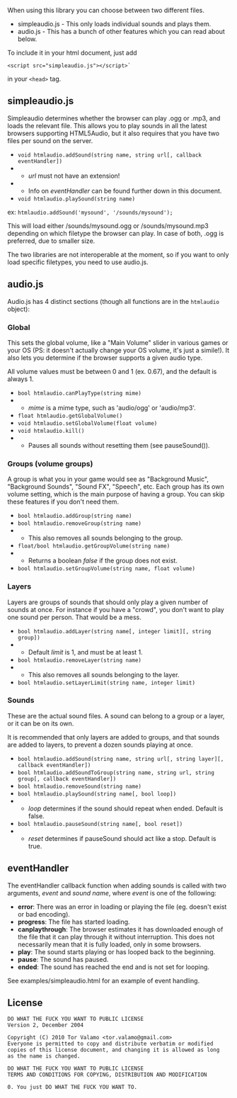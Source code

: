 When using this library you can choose between two different files.

* simpleaudio.js - This only loads individual sounds and plays them.
* audio.js - This has a bunch of other features which you can read about below.

To include it in your html document, just add

    <script src="simpleaudio.js"></script>`

in your `<head>` tag.

## simpleaudio.js

Simpleaudio determines whether the browser can play .ogg or .mp3, and loads
the relevant file. This allows you to play sounds in all the latest browsers
supporting HTML5Audio, but it also requires that you have two files per sound
on the server.

* `void htmlaudio.addSound(string name, string url[, callback eventHandler])`
* * _url_ must not have an extension!
* * Info on _eventHandler_ can be found further down in this document.
* `void htmlaudio.playSound(string name)`

ex: `htmlaudio.addSound('mysound', '/sounds/mysound');`

This will load either /sounds/mysound.ogg or /sounds/mysound.mp3 depending on
which filetype the browser can play. In case of both, .ogg is preferred, due to
smaller size.

The two libraries are not interoperable at the moment, so if you want to only
load specific filetypes, you need to use audio.js.

## audio.js

Audio.js has 4 distinct sections (though all functions are in the
`htmlaudio` object):

### Global

This sets the global volume, like a "Main Volume" slider in various games or
your OS (PS: it doesn't actually change your OS volume, it's just a simile!).
It also lets you determine if the browser supports a given audio type.

All volume values must be between 0 and 1 (ex. 0.67), and the default is
always 1.

* `bool htmlaudio.canPlayType(string mime)`
* * _mime_ is a mime type, such as 'audio/ogg' or 'audio/mp3'.
* `float htmlaudio.getGlobalVolume()`
* `void htmlaudio.setGlobalVolume(float volume)`
* `void htmlaudio.kill()`
* * Pauses all sounds without resetting them (see pauseSound()).

### Groups (volume groups)

A group is what you in your game would see as "Background Music",
"Background Sounds", "Sound FX", "Speech", etc. Each group has its own
volume setting, which is the main purpose of having a group. You can skip
these features if you don't need them.

* `bool htmlaudio.addGroup(string name)`
* `bool htmlaudio.removeGroup(string name)`
* * This also removes all sounds belonging to the group.
* `float/bool htmlaudio.getGroupVolume(string name)`
* * Returns a boolean _false_ if the group does not exist.
* `bool htmlaudio.setGroupVolume(string name, float volume)`

### Layers

Layers are groups of sounds that should only play a given number of sounds
at once. For instance if you have a "crowd", you don't want to play one
sound per person. That would be a mess.

* `bool htmlaudio.addLayer(string name[, integer limit][, string group])`
* * Default _limit_ is 1, and must be at least 1.
* `bool htmlaudio.removeLayer(string name)`
* * This also removes all sounds belonging to the layer.
* `bool htmlaudio.setLayerLimit(string name, integer limit)`

### Sounds

These are the actual sound files. A sound can belong to a group or a layer,
or it can be on its own.

It is recommended that only layers are added to groups, and that sounds are
added to layers, to prevent a dozen sounds playing at once.

* `bool htmlaudio.addSound(string name, string url[, string layer][, callback eventHandler])`
* `bool htmlaudio.addSoundToGroup(string name, string url, string group[, callback eventHandler])`
* `bool htmlaudio.removeSound(string name)`
* `bool htmlaudio.playSound(string name[, bool loop])`
* * _loop_ determines if the sound should repeat when ended. Default is false.
* `bool htmlaudio.pauseSound(string name[, bool reset])`
* * _reset_ determines if pauseSound should act like a stop. Default is true. 

## eventHandler
	
The eventHandler callback function when adding sounds is called with two
arguments, _event_ and _sound name_, where _event_ is one of the following:

- __error__: There was an error in loading or playing the file (eg. doesn't
exist or bad encoding).
- __progress__: The file has started loading.
- __canplaythrough__: The browser estimates it has downloaded enough of the
file that it can play through it without interruption. This does not
necessarily mean that it is fully loaded, only in some browsers.
- __play__: The sound starts playing or has looped back to the beginning.
- __pause__: The sound has paused.
- __ended__: The sound has reached the end and is not set for looping.

See examples/simpleaudio.html for an example of event handling.

## License

    DO WHAT THE FUCK YOU WANT TO PUBLIC LICENSE
    Version 2, December 2004
    
    Copyright (C) 2010 Tor Valamo <tor.valamo@gmail.com>
    Everyone is permitted to copy and distribute verbatim or modified
    copies of this license document, and changing it is allowed as long
    as the name is changed.
    
    DO WHAT THE FUCK YOU WANT TO PUBLIC LICENSE
    TERMS AND CONDITIONS FOR COPYING, DISTRIBUTION AND MODIFICATION
    
    0. You just DO WHAT THE FUCK YOU WANT TO.